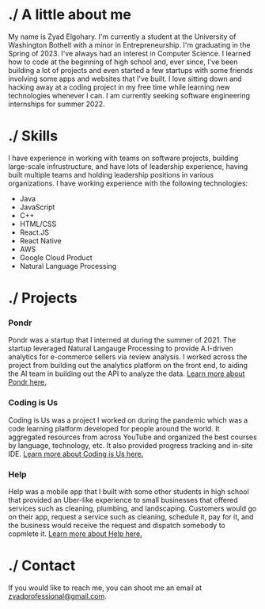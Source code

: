 # ./ A little about me

My name is Zyad Elgohary. I'm currently a student at the University of Washington Bothell with a minor in Entrepreneurship. I'm graduating in the Spring of 2023. I've always had an interest in Computer Science. I learned how to code at the beginning of high school and, ever since, I've been building a lot of projects and even started a few startups with some friends involving some apps and websites that I've built. I love sitting down and hacking away at a coding project in my free time while learning new technologies whenever I can. I am currently seeking software engineering internships for summer 2022.

# ./ Skills

I have experience in working with teams on software projects, building large-scale infrustructure, and have lots of leadership experience, having built multiple teams and holding leadership positions in various organizations. I have working experience with the following technologies:
- Java
- JavaScript
- C++
- HTML/CSS
- React.JS
- React Native
- AWS
- Google Cloud Product
- Natural Language Processing

# ./ Projects

### Pondr

Pondr was a startup that I interned at during the summer of 2021. The startup leveraged Natural Langauge Processing to provide A.I-driven analytics for e-commerce sellers via review analysis. I worked across the project from building out the analytics platform on the front end, to aiding the AI team in building out the API to analyze the data. [Learn more about Pondr here.](https://zyadcodes.github.io/Portfolio/pondr)

### Coding is Us

Coding is Us was a project I worked on during the pandemic which was a code learning platform developed for people around the world. It aggregated resources from across YouTube and organized the best courses by language, technology, etc. It also provided progress tracking and in-site IDE. [Learn more about Coding is Us here.](https://zyadcodes.github.io/Portfolio/codingisus)

### Help

Help was a mobile app that I built with some other students in high school that provided an Uber-like experience to small businesses that offered services such as cleaning, plumbing, and landscaping. Customers would go on their app, request a service such as cleaning, schedule it, pay for it, and the business would receive the request and dispatch somebody to copmlete it. [Learn more about Help here.](https://zyadcodes.github.io/Portfolio/help)

# ./ Contact

If you would like to reach me, you can shoot me an email at zyadprofessional@gmail.com.
